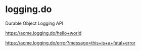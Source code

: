# logging.do
Durable Object Logging API

<https://acme.logging.do/hello+world>


<https://acme.logging.do/error?message=this+is+a+fatal+error>
